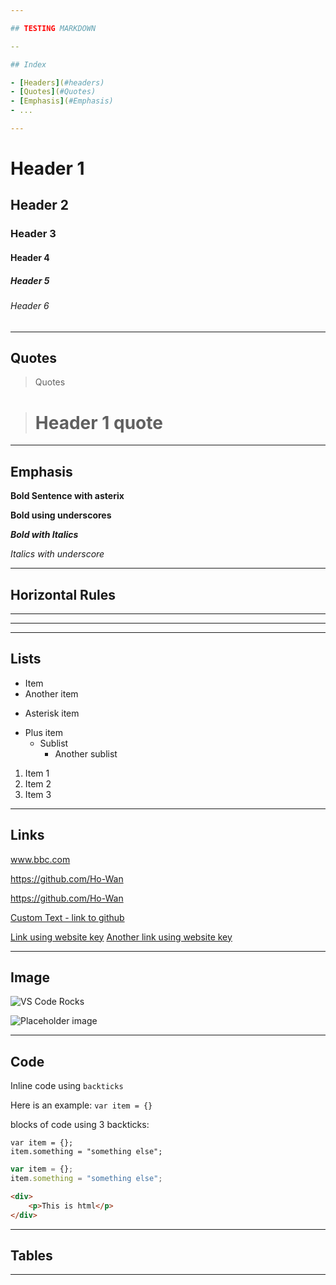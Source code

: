 ```yaml
---

## TESTING MARKDOWN

--

## Index

- [Headers](#headers)
- [Quotes](#Quotes)
- [Emphasis](#Emphasis)
- ...

---
```


# Header 1
## Header 2
### Header 3
#### Header 4
##### Header 5
###### Header 6

---

## Quotes

> Quotes

> # Header 1 quote

---

## Emphasis

**Bold Sentence with asterix**

__Bold using underscores__

__*Bold with Italics*__

_Italics with underscore_

---

## Horizontal Rules

---

***

___

## Lists

- Item
- Another item
* Asterisk item
+ Plus item
    - Sublist
        - Another sublist

1. Item 1
2. Item 2
3. Item 3

---

## Links

www.bbc.com

https://github.com/Ho-Wan

<https://github.com/Ho-Wan>

[Custom Text - link to github](https://github.com/Ho-Wan)

[website]: https://github.com/Ho-Wan
[Link using website key][website]
[Another link using website key][website]

---

## Image

[vscode_img]:[https://en.wikipedia.org/wiki/Visual_Studio_Code#/media/File:VS_Code_(Insiders).png]

![VS Code Rocks][vscode_img]

[placeholder_img]:[http://via.placeholder.com/350x150]

![Placeholder image][placeholder_img]

---

## Code

Inline code using `backticks`

Here is an example: `var item = {}`

blocks of code using 3 backticks:
```
var item = {};
item.something = "something else";
```

```javascript
var item = {};
item.something = "something else";
```

```html
<div>
    <p>This is html</p>
</div>
```

---

## Tables



---